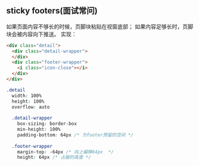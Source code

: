 ## sticky footers(面试常问)

如果页面内容不够长的时候，页脚块粘贴在视窗底部；
如果内容足够长时，页脚块会被内容向下推送。
实现：
```html
<div class="detail">
  <div class="detail-wrapper">
  </div>
  <div class="footer-wrapper">
    <i class="icon-close"></i>
  </div>
</div>
```

```css
.detail
  width: 100%
  height: 100%
  overflow: auto
  
  .detail-wrapper
    box-sizing: border-box
    min-height: 100%
    padding-bottom: 64px /* 为footer预留的空间 */
    
  .footer-wrapper
    margin-top: -64px /* 向上偏移64px  */
    height: 64px /* 占据的高度 */
```